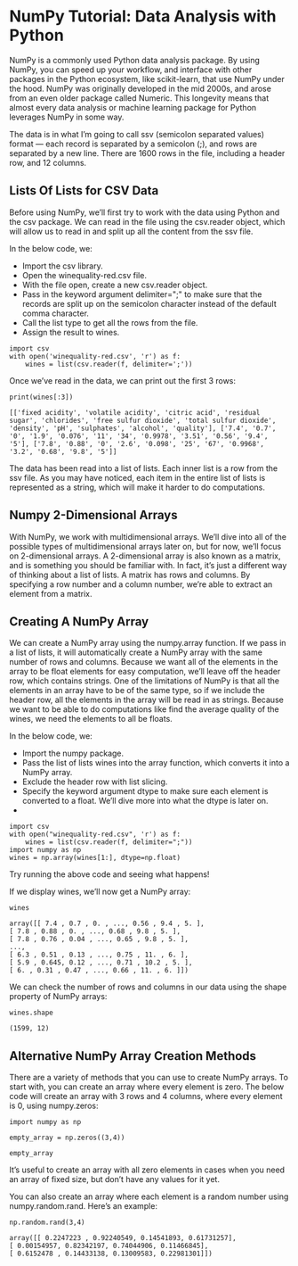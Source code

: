 # NumPy Tutorial: Data Analysis with Python



NumPy is a commonly used Python data analysis package. By using NumPy, you can speed up your workflow, and interface with other packages in the Python ecosystem, like scikit-learn, that use NumPy under the hood. NumPy was originally developed in the mid 2000s, and arose from an even older package called Numeric. This longevity means that almost every data analysis or machine learning package for Python leverages NumPy in some way.



The data is in what I’m going to call ssv (semicolon separated values) format — each record is separated by a semicolon (;), and rows are separated by a new line. There are 1600 rows in the file, including a header row, and 12 columns.


## Lists Of Lists for CSV Data

Before using NumPy, we’ll first try to work with the data using Python and the csv package. We can read in the file using the csv.reader object, which will allow us to read in and split up all the content from the ssv file.

In the below code, we:

* Import the csv library.
* Open the winequality-red.csv file.
* With the file open, create a new csv.reader object.
* Pass in the keyword argument delimiter=";" to make sure that the records are split up on the semicolon character instead of the default comma character.
* Call the list type to get all the rows from the file.
* Assign the result to wines.

```
import csv
with open('winequality-red.csv', 'r') as f:
    wines = list(csv.reader(f, delimiter=';'))
```


Once we’ve read in the data, we can print out the first 3 rows:


```
print(wines[:3])
```


```
[['fixed acidity', 'volatile acidity', 'citric acid', 'residual sugar', 'chlorides', 'free sulfur dioxide', 'total sulfur dioxide', 'density', 'pH', 'sulphates', 'alcohol', 'quality'], ['7.4', '0.7', '0', '1.9', '0.076', '11', '34', '0.9978', '3.51', '0.56', '9.4', '5'], ['7.8', '0.88', '0', '2.6', '0.098', '25', '67', '0.9968', '3.2', '0.68', '9.8', '5']]

```


The data has been read into a list of lists. Each inner list is a row from the ssv file. As you may have noticed, each item in the entire list of lists is represented as a string, which will make it harder to do computations.


## Numpy 2-Dimensional Arrays


With NumPy, we work with multidimensional arrays. We’ll dive into all of the possible types of multidimensional arrays later on, but for now, we’ll focus on 2-dimensional arrays. A 2-dimensional array is also known as a matrix, and is something you should be familiar with. In fact, it’s just a different way of thinking about a list of lists. A matrix has rows and columns. By specifying a row number and a column number, we’re able to extract an element from a matrix.


## Creating A NumPy Array

We can create a NumPy array using the numpy.array function. If we pass in a list of lists, it will automatically create a NumPy array with the same number of rows and columns. Because we want all of the elements in the array to be float elements for easy computation, we’ll leave off the header row, which contains strings. One of the limitations of NumPy is that all the elements in an array have to be of the same type, so if we include the header row, all the elements in the array will be read in as strings. Because we want to be able to do computations like find the average quality of the wines, we need the elements to all be floats.


In the below code, we:



* Import the numpy package.
* Pass the list of lists wines into the array function, which converts it into a NumPy array.
* Exclude the header row with list slicing.
* Specify the keyword argument dtype to make sure each element is converted to a float. We’ll dive more into what the dtype is later on.
* 
```
import csv
with open("winequality-red.csv", 'r') as f:
    wines = list(csv.reader(f, delimiter=";"))
import numpy as np
wines = np.array(wines[1:], dtype=np.float)
```

Try running the above code and seeing what happens!

If we display wines, we’ll now get a NumPy array:

```
wines
```

```
array([[ 7.4 , 0.7 , 0. , ..., 0.56 , 9.4 , 5. ],
[ 7.8 , 0.88 , 0. , ..., 0.68 , 9.8 , 5. ],
[ 7.8 , 0.76 , 0.04 , ..., 0.65 , 9.8 , 5. ],
...,
[ 6.3 , 0.51 , 0.13 , ..., 0.75 , 11. , 6. ],
[ 5.9 , 0.645, 0.12 , ..., 0.71 , 10.2 , 5. ],
[ 6. , 0.31 , 0.47 , ..., 0.66 , 11. , 6. ]])
```


We can check the number of rows and columns in our data using the shape property of NumPy arrays:


```
wines.shape
```

```
(1599, 12)
```

## Alternative NumPy Array Creation Methods


There are a variety of methods that you can use to create NumPy arrays. To start with, you can create an array where every element is zero. The below code will create an array with 3 rows and 4 columns, where every element is 0, using numpy.zeros:

```
import numpy as np
```

```
empty_array = np.zeros((3,4))

empty_array
```


It’s useful to create an array with all zero elements in cases when you need an array of fixed size, but don’t have any values for it yet.

You can also create an array where each element is a random number using numpy.random.rand. Here’s an example:

```
np.random.rand(3,4)
```

```
array([[ 0.2247223 , 0.92240549, 0.14541893, 0.61731257],
[ 0.00154957, 0.82342197, 0.74044906, 0.11466845],
[ 0.6152478 , 0.14433138, 0.13009583, 0.22981301]])
```


